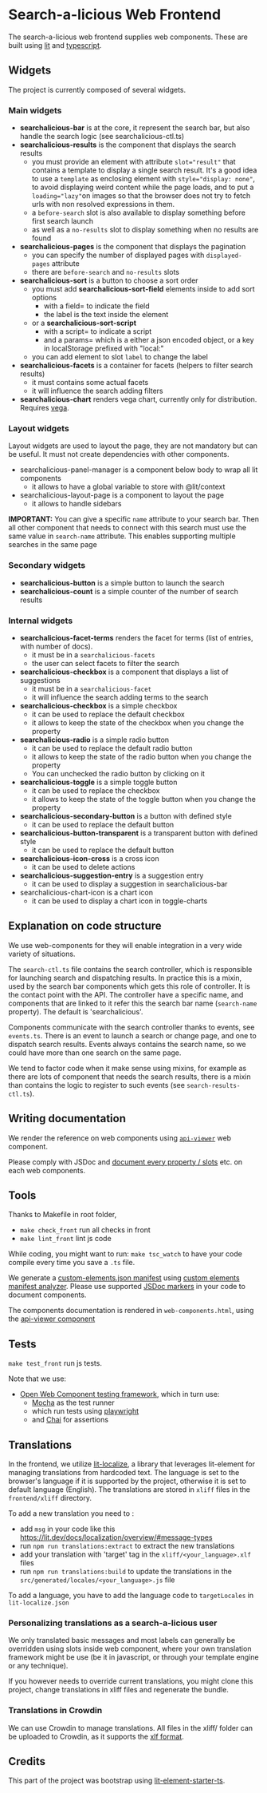 # Search-a-licious Web Frontend

The search-a-licious web frontend supplies web components.
These are built using [lit](https://lit.dev) and [typescript](https://www.typescriptlang.org/).

## Widgets

The project is currently composed of several widgets.

<!--Please also update web-components.html -->

### Main widgets

* **searchalicious-bar** is at the core, it represent the search bar, but also handle the search logic (see searchalicious-ctl.ts)
* **searchalicious-results** is the component that displays the search results
  * you must provide an element with attribute `slot="result"` that contains a template to display a single search result.
    It's a good idea to use a `template` as enclosing element with `style="display: none"`,
    to avoid displaying weird content while the page loads,
    and to put a `loading="lazy"`on images so that
    the browser does not try to fetch urls with non resolved expressions in them.
  * a `before-search` slot is also available to display something before first search launch
  * as well as a `no-results` slot to display something when no results are found
* **searchalicious-pages** is the component that displays the pagination
  * you can specify the number of displayed pages with `displayed-pages` attribute
  * there are `before-search` and `no-results` slots
* **searchalicious-sort** is a button to choose a sort order
  * you must add **searchalicious-sort-field** elements inside to add sort options
    * with a field= to indicate the field
    * the label is the text inside the element
  * or a **searchalicious-sort-script**
    * with a script= to indicate a script
    * and a params= which is a either a json encoded object, 
      or a key in localStorage prefixed with "local:"
  * you can add element to slot `label` to change the label
* **searchalicious-facets** is a container for facets (helpers to filter search results)
  * it must contains some actual facets
  * it will influence the search adding filters
* **searchalicious-chart** renders vega chart, currently only for distribution. Requires [vega](https://vega.github.io/).

### Layout widgets
Layout widgets are used to layout the page, they are not mandatory but can be useful.
It must not create dependencies with other components.

* searchalicious-panel-manager is a component below body to wrap all lit components
  * it allows to have a global variable to store with @lit/context
* searchalicious-layout-page is a component to layout the page
  * it allows to handle sidebars

**IMPORTANT:**
You can give a specific `name` attribute to your search bar.
Then all other component that needs to connect with this search must use the same value in `search-name` attribute.
This enables supporting multiple searches in the same page


### Secondary widgets

* **searchalicious-button** is a simple button to launch the search
* **searchalicious-count** is a simple counter of the  number of search results


### Internal widgets
* **searchalicious-facet-terms** renders the facet for terms (list of entries, with number of docs).
  * it must be in a `searchalicious-facets`
  * the user can select facets to filter the search
* **searchalicious-checkbox** is a component that displays a list of suggestions
  * it must be in a `searchalicious-facet`
  * it will influence the search adding terms to the search
* **searchalicious-checkbox** is a simple checkbox
  * it can be used to replace the default checkbox
  * it allows to keep the state of the checkbox when you change the property
* **searchalicious-radio** is a simple radio button
  * it can be used to replace the default radio button
  * it allows to keep the state of the radio button when you change the property
  * You can unchecked the radio button by clicking on it
* **searchalicious-toggle** is a simple toggle button
  * it can be used to replace the checkbox
  * it allows to keep the state of the toggle button when you change the property
* **searchalicious-secondary-button** is a button with defined style
  * it can be used to replace the default button
* **searchalicious-button-transparent** is a transparent button with defined style
  * it can be used to replace the default button
* **searchalicious-icon-cross** is a cross icon
    * it can be used to delete actions
* **searchalicious-suggestion-entry** is a suggestion entry
    * it can be used to display a suggestion in searchalicious-bar
* searchalicious-chart-icon is a chart icon
    * it can be used to display a chart icon in toggle-charts


## Explanation on code structure

We use web-components for they will enable integration in a very wide variety of situations.

The `search-ctl.ts` file contains the search controller, which is responsible for launching search and dispatching results. In practice this is a mixin, used by the search bar components which gets this role of controller. It is the contact point with the API.
The controller have a specific name, and components that are linked to it refer this the search bar name (`search-name` property). The default is 'searchalicious'.

Components communicate with the search controller thanks to events, see `events.ts`.
There is an event to launch a search or change page, and one to dispatch search results.
Events always contains the search name, so we could have more than one search on the same page.

We tend to factor code when it make sense using mixins,
for example as there are lots of component that needs the search results, there is a mixin than contains the logic to register to such events (see `search-results-ctl.ts`).

## Writing documentation

We render the reference on web components using [`api-viewer`](https://api-viewer.open-wc.org/docs) web component.

Please comply with JSDoc and [document every property / slots](https://api-viewer.open-wc.org/docs/guide/writing-jsdoc/) etc. on each web components.

## Tools

Thanks to Makefile in root folder,

* `make check_front` run all checks in front
* `make lint_front` lint js code

While coding, you might want to run: `make tsc_watch` to have your code compile every time you save a `.ts` file.

We generate a [custom-elements.json manifest](https://github.com/webcomponents/custom-elements-manifest) using [custom elements manifest analyzer](https://custom-elements-manifest.open-wc.org/analyzer).
Please use supported [JSDoc markers](https://custom-elements-manifest.open-wc.org/analyzer/getting-started/#supported-jsdoc) in your code to document components.

The components documentation is rendered in `web-components.html`, using the [api-viewer component](https://api-viewer.open-wc.org/)

## Tests

`make test_front` run js tests.

Note that we use:
* [Open Web Component testing framework](https://open-wc.org/docs/testing/testing-package/),
  which in turn use:
  * [Mocha](https://mochajs.org/) as the test runner
  * which run tests using [playwright](https://playwright.dev/)
  * and [Chai](https://www.chaijs.com/) for assertions

## Translations
In the frontend, we utilize [lit-localize](https://lit.dev/docs/localization/overview/), a library that leverages lit-element for managing translations from hardcoded text.
The language is set to the browser's language if it is supported by the project, otherwise it is set to default language (English).
The translations are stored in `xliff` files in the `frontend/xliff` directory.

To add a new translation you need to :
- add `msg` in your code like this https://lit.dev/docs/localization/overview/#message-types
- run `npm run translations:extract` to extract the new translations
- add your translation with 'target' tag in the `xliff/<your_language>.xlf` files
- run `npm run translations:build` to update the translations in the `src/generated/locales/<your_language>.js` file

To add a language, you have to add the language code to `targetLocales` in `lit-localize.json`


### Personalizing translations as a search-a-licious user

We only translated basic messages and most labels can generally be overridden using slots inside web component, where your own translation framework might be use (be it in javascript, or through your template engine or any technique).

If you however needs to override current translations, you might clone this project, change translations in xliff files and regenerate the bundle.
### Translations in Crowdin
We can use Crowdin to manage translations.
All files in the xliff/ folder can be uploaded to Crowdin, as it supports the [xlf format](https://store.crowdin.com/xliff).

## Credits

This part of the project was bootstrap using [lit-element-starter-ts](https://github.com/lit/lit-element-starter-ts/).
